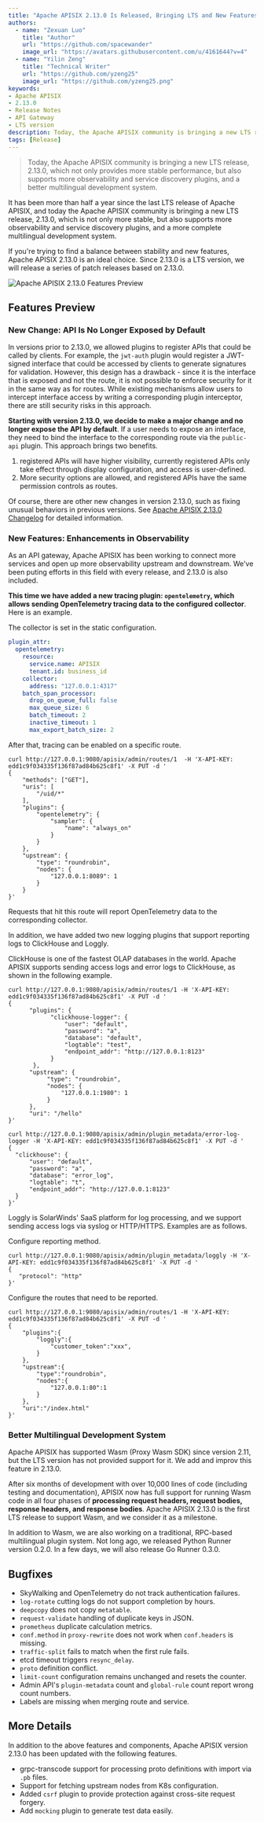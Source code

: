 ```yaml
---
title: "Apache APISIX 2.13.0 Is Released, Bringing LTS and New Features"
authors:
  - name: "Zexuan Luo"
    title: "Author"
    url: "https://github.com/spacewander"
    image_url: "https://avatars.githubusercontent.com/u/4161644?v=4"
  - name: "Yilin Zeng"
    title: "Technical Writer"
    url: "https://github.com/yzeng25"
    image_url: "https://github.com/yzeng25.png"
keywords: 
- Apache APISIX
- 2.13.0
- Release Notes
- API Gateway
- LTS version
description: Today, the Apache APISIX community is bringing a new LTS release, 2.13.0, which not only provides more stable performance, but also supports more observability and service discovery plugins, and a better multilingual development system.
tags: [Release]
---
```


> Today, the Apache APISIX community is bringing a new LTS release, 2.13.0, which not only provides more stable performance, but also supports more observability and service discovery plugins, and a better multilingual development system.

<!--truncate-->

It has been more than half a year since the last LTS release of Apache APISIX, and today the Apache APISIX community is bringing a new LTS release, 2.13.0, which is not only more stable, but also supports more observability and service discovery plugins, and a more complete multilingual development system.

If you're trying to find a balance between stability and new features, Apache APISIX 2.13.0 is an ideal choice. Since 2.13.0 is a LTS version, we will release a series of patch releases based on 2.13.0.

![Apache APISIX 2.13.0 Features Preview](https://static.apiseven.com/202108/1648452101951-d69cb087-a6b4-490f-9a7b-47e122f72240.png)

## Features Preview

### New Change: API Is No Longer Exposed by Default

In versions prior to 2.13.0, we allowed plugins to register APIs that could be called by clients. For example, the `jwt-auth` plugin would register a JWT-signed interface that could be accessed by clients to generate signatures for validation. However, this design has a  drawback - since it is the interface that is exposed and not the route, it is not possible to enforce security for it in the same way as for routes. While existing mechanisms allow users to intercept interface access by writing a corresponding plugin interceptor, there are still security risks in this approach.

**Starting with version 2.13.0, we decide to make a major change and no longer expose the API by default**. If a user needs to expose an interface, they need to bind the interface to the corresponding route via the `public-api` plugin. This approach brings two benefits.

1. registered APIs will have higher visibility, currently registered APIs only take effect through display configuration, and access is user-defined.
2. More security options are allowed, and registered APIs have the same permission controls as routes.

Of course, there are other new changes in version 2.13.0, such as fixing unusual behaviors in previous versions. See [Apache APISIX 2.13.0 Changelog](https://github.com/apache/apisix/blob/release/2.13/CHANGELOG.md#2130) for detailed information.

### New Features: Enhancements in Observability

As an API gateway, Apache APISIX has been working to connect more services and open up more observability upstream and downstream. We've been puting efforts in this field with every release, and 2.13.0 is also included.

**This time we have added a new tracing plugin: `opentelemetry`, which allows sending OpenTelemetry tracing data to the configured collector**. Here is an example.

The collector is set in the static configuration.

```yaml
plugin_attr:
  opentelemetry:
    resource:
      service.name: APISIX
      tenant.id: business_id
    collector:
      address: "127.0.0.1:4317"
    batch_span_processor:
      drop_on_queue_full: false
      max_queue_size: 6
      batch_timeout: 2
      inactive_timeout: 1
      max_export_batch_size: 2
```

After that, tracing can be enabled on a specific route.

```shell
curl http://127.0.0.1:9080/apisix/admin/routes/1  -H 'X-API-KEY: edd1c9f034335f136f87ad84b625c8f1' -X PUT -d '
{
    "methods": ["GET"],
    "uris": [
        "/uid/*"
    ],
    "plugins": {
        "opentelemetry": {
            "sampler": {
                "name": "always_on"
            }
        }
    },
    "upstream": {
        "type": "roundrobin",
        "nodes": {
            "127.0.0.1:8089": 1
        }
    }
}'
```

Requests that hit this route will report OpenTelemetry data to the corresponding collector.

In addition, we have added two new logging plugins that support reporting logs to ClickHouse and Loggly.

ClickHouse is one of the fastest OLAP databases in the world. Apache APISIX supports sending access logs and error logs to ClickHouse, as shown in the following example.

```shell
curl http://127.0.0.1:9080/apisix/admin/routes/1 -H 'X-API-KEY: edd1c9f034335f136f87ad84b625c8f1' -X PUT -d '
{
      "plugins": {
            "clickhouse-logger": {
                "user": "default",
                "password": "a",
                "database": "default",
                "logtable": "test",
                "endpoint_addr": "http://127.0.0.1:8123"
            }
       },
      "upstream": {
           "type": "roundrobin",
           "nodes": {
               "127.0.0.1:1980": 1
           }
      },
      "uri": "/hello"
}'
```

```shell
curl http://127.0.0.1:9080/apisix/admin/plugin_metadata/error-log-logger -H 'X-API-KEY: edd1c9f034335f136f87ad84b625c8f1' -X PUT -d '
{
  "clickhouse": {
      "user": "default",
      "password": "a",
      "database": "error_log",
      "logtable": "t",
      "endpoint_addr": "http://127.0.0.1:8123"
  }
}'
```

Loggly is SolarWinds' SaaS platform for log processing, and we support sending access logs via syslog or HTTP/HTTPS. Examples are as follows.

Configure reporting method.

```shell
curl http://127.0.0.1:9080/apisix/admin/plugin_metadata/loggly -H 'X-API-KEY: edd1c9f034335f136f87ad84b625c8f1' -X PUT -d '
{
   "protocol": "http"
}'
```

Configure the routes that need to be reported.

```shell
curl http://127.0.0.1:9080/apisix/admin/routes/1 -H 'X-API-KEY: edd1c9f034335f136f87ad84b625c8f1' -X PUT -d '
{
    "plugins":{
        "loggly":{
            "customer_token":"xxx",
        }
    },
    "upstream":{
        "type":"roundrobin",
        "nodes":{
            "127.0.0.1:80":1
        }
    },
    "uri":"/index.html"
}'
```

### Better Multilingual Development System

Apache APISIX has supported Wasm (Proxy Wasm SDK) since version 2.11, but the LTS version has not provided support for it. We add and improv this feature in 2.13.0.

After six months of development with over 10,000 lines of code (including testing and documentation), APISIX now has full support for running Wasm code in all four phases of **processing request headers, request bodies, response headers, and response bodies**. Apache APISIX 2.13.0 is the first LTS release to support Wasm, and we consider it as a milestone.

In addition to Wasm, we are also working on a traditional, RPC-based multilingual plugin system. Not long ago, we released Python Runner version 0.2.0. In a few days, we will also release Go Runner 0.3.0.

## Bugfixes

- SkyWalking and OpenTelemetry do not track authentication failures.
- `log-rotate` cutting logs do not support completion by hours.
- `deepcopy` does not copy `metatable`.
- `request-validate` handling of duplicate keys in JSON.
- `prometheus` duplicate calculation metrics.
- `conf.method` in `proxy-rewrite` does not work when `conf.headers` is missing.
- `traffic-split` fails to match when the first rule fails.
- etcd timeout triggers `resync_delay`.
- `proto` definition conflict.
- `limit-count` configuration remains unchanged and resets the counter.
- Admin API's `plugin-metadata` count and `global-rule` count report wrong count numbers.
- Labels are missing when merging route and service.

## More Details

In addition to the above features and components, Apache APISIX version 2.13.0 has been updated with the following features.

- grpc-transcode support for processing proto definitions with import via `.pb` files.
- Support for fetching upstream nodes from K8s configuration.
- Added `csrf` plugin to provide protection against cross-site request forgery.
- Add `mocking` plugin to generate test data easily.
